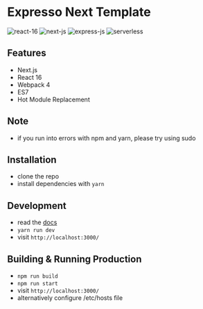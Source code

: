 # Expresso Next Template

![react-16](https://img.shields.io/badge/v16.8-React-blue.svg)
![next-js](https://img.shields.io/badge/v8.0-NextJS-brightgreen.svg)
![express-js](https://img.shields.io/badge/v4.16-Express-lightgrey.svg)
![serverless](https://img.shields.io/badge/-serverless-red.svg)

## Features

* Next.js
* React 16
* Webpack 4
* ES7
* Hot Module Replacement

## Note
* if you run into errors with npm and yarn, please try using sudo 

## Installation

* clone the repo
* install dependencies with `yarn`

## Development

* read the [docs](https://github.com/zeit/next.js)
* `yarn run dev`
* visit `http://localhost:3000/`

## Building & Running Production

* `npm run build`
* `npm run start`
* visit `http://localhost:3000/`
* alternatively configure /etc/hosts file

